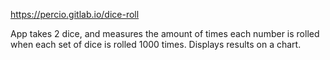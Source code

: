 https://percio.gitlab.io/dice-roll 

App takes 2 dice, and measures the amount of times each number is rolled when each set of dice is rolled 1000 times.
Displays results on a chart. 

